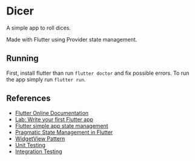 # Dicer

A simple app to roll dices.

Made with Flutter using Provider state management.

## Running

First, install flutter than run `flutter doctor` and fix possible errors.
To run the app simply run `flutter run`.

## References

- [Flutter Online Documentation](https://flutter.dev/docs)
- [Lab: Write your first Flutter app](https://flutter.dev/docs/get-started/codelab)
- [Flutter simple app state management](https://flutter.dev/docs/development/data-and-backend/state-mgmt/simple)
- [Pragmatic State Management in Flutter](https://www.youtube.com/watch?v=d_m5csmrf7I)
- [WidgetView Pattern](https://blog.gskinner.com/archives/2020/02/flutter-widgetview-a-simple-separation-of-layout-and-logic.html)
- [Unit Testing](https://flutter.dev/docs/cookbook/testing/unit/introduction)
- [Integration Testing](https://flutter.dev/docs/cookbook/testing/integration/introduction)
